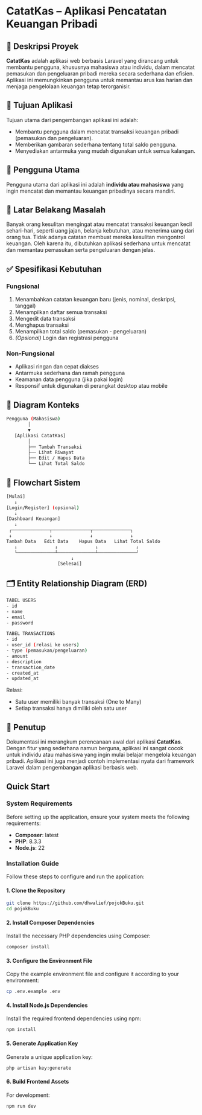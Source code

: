 
# CatatKas – Aplikasi Pencatatan Keuangan Pribadi

## 📌 Deskripsi Proyek

**CatatKas** adalah aplikasi web berbasis Laravel yang dirancang untuk membantu pengguna, khususnya mahasiswa atau individu, dalam mencatat pemasukan dan pengeluaran pribadi mereka secara sederhana dan efisien. Aplikasi ini memungkinkan pengguna untuk memantau arus kas harian dan menjaga pengelolaan keuangan tetap terorganisir.

## 🎯 Tujuan Aplikasi

Tujuan utama dari pengembangan aplikasi ini adalah:

- Membantu pengguna dalam mencatat transaksi keuangan pribadi (pemasukan dan pengeluaran).
- Memberikan gambaran sederhana tentang total saldo pengguna.
- Menyediakan antarmuka yang mudah digunakan untuk semua kalangan.

## 👥 Pengguna Utama

Pengguna utama dari aplikasi ini adalah **individu atau mahasiswa** yang ingin mencatat dan memantau keuangan pribadinya secara mandiri.

## 📌 Latar Belakang Masalah

Banyak orang kesulitan mengingat atau mencatat transaksi keuangan kecil sehari-hari, seperti uang jajan, belanja kebutuhan, atau menerima uang dari orang tua. Tidak adanya catatan membuat mereka kesulitan mengontrol keuangan. Oleh karena itu, dibutuhkan aplikasi sederhana untuk mencatat dan memantau pemasukan serta pengeluaran dengan jelas.

## ✅ Spesifikasi Kebutuhan

### Fungsional

1. Menambahkan catatan keuangan baru (jenis, nominal, deskripsi, tanggal)
2. Menampilkan daftar semua transaksi
3. Mengedit data transaksi
4. Menghapus transaksi
5. Menampilkan total saldo (pemasukan - pengeluaran)
6. *(Opsional)* Login dan registrasi pengguna

### Non-Fungsional

- Aplikasi ringan dan cepat diakses
- Antarmuka sederhana dan ramah pengguna
- Keamanan data pengguna (jika pakai login)
- Responsif untuk digunakan di perangkat desktop atau mobile

## 🧭 Diagram Konteks

```sh
Pengguna (Mahasiswa)
        │
        ▼
   [Aplikasi CatatKas]
        │
        ├── Tambah Transaksi
        ├── Lihat Riwayat
        ├── Edit / Hapus Data
        └── Lihat Total Saldo
```

## 🔄 Flowchart Sistem

```sh
[Mulai]
   ↓
[Login/Register] (opsional)
   ↓
[Dashboard Keuangan]
   ↓
 ┌──────────────┬──────────────┬──────────────┐
 ↓              ↓              ↓              ↓
Tambah Data   Edit Data    Hapus Data   Lihat Total Saldo
   ↓              ↓              ↓              ↓
   └──────────────┴──────────────┴──────────────┘
                        ↓
                   [Selesai]
```

## 🗂️ Entity Relationship Diagram (ERD)

```sh
TABEL USERS
- id
- name
- email
- password

TABEL TRANSACTIONS
- id
- user_id (relasi ke users)
- type (pemasukan/pengeluaran)
- amount
- description
- transaction_date
- created_at
- updated_at
```

Relasi:

- Satu user memiliki banyak transaksi (One to Many)
- Setiap transaksi hanya dimiliki oleh satu user

## 📎 Penutup

Dokumentasi ini merangkum perencanaan awal dari aplikasi **CatatKas**. Dengan fitur yang sederhana namun berguna, aplikasi ini sangat cocok untuk individu atau mahasiswa yang ingin mulai belajar mengelola keuangan pribadi. Aplikasi ini juga menjadi contoh implementasi nyata dari framework Laravel dalam pengembangan aplikasi berbasis web.

## Quick Start

### System Requirements

Before setting up the application, ensure your system meets the following requirements:

- **Composer**: latest
- **PHP**: 8.3.3
- **Node.js**: 22

###  Installation Guide

Follow these steps to configure and run the application:

#### 1. Clone the Repository

```bash
git clone https://github.com/dhwalief/pojokBuku.git
cd pojokBuku
```

#### 2. Install Composer Dependencies

Install the necessary PHP dependencies using Composer:

```bash
composer install
```

#### 3. Configure the Environment File

Copy the example environment file and configure it according to your environment:

```bash
cp .env.example .env
```

#### 4. Install Node.js Dependencies

Install the required frontend dependencies using npm:

```bash
npm install
```

#### 5. Generate Application Key

Generate a unique application key:

```bash
php artisan key:generate
```

#### 6. Build Frontend Assets

For development:

```bash
npm run dev
```
